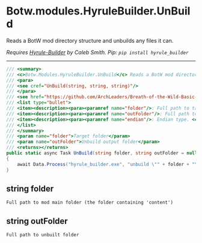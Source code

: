 # Botw.modules.HyruleBuilder.UnBuild

Reads a BotW mod directory structure and unbuilds any files it can.

_Requires [Hyrule-Builder](https://github.com/NiceneNerd/Hyrule-Builder) by Caleb Smith. Pip: `pip install hyrule_builder`_

---

```cs
/// <summary>
/// <c>Botw.Modules.HyruleBuilder.UnBuild</c> Reads a BotW mod directory structure and unbuilds any files it can.
/// <para>
/// <see cref="UnBuild(string, string, string)"/>
/// </para>
/// <see href="https://github.com/ArchLeaders/Breath-of-the-Wild-Basic-Mod-Creator/blob/master/Docs/Botw_Tools/Modules/HyruleBuilder/UnBuild.md">GitHub Documentation</see>
/// <list type="bullet">
/// <item><description><para><paramref name="folder"/>: Full path to target dirctory</para></description></item>
/// <item><description><para><paramref name="outFolder"/>: Full path to build output folder</para></description></item>
/// <item><description><para><paramref name="endian"/>: Endian type. <code>-b (big) null (little)</code></para></description></item>
/// </list>
/// </summary>
/// <param name="folder">Target folder</param>
/// <param name="outFolder">Unbuild output folder</param>
/// <returns></returns>
public static async Task UnBuild(string folder, string outFolder = null)
{
    await Data.Process("hyrule_builder.exe", "unbuild \"" + folder + "\" \"" + outFolder + "\"");
}
```

## string folder

```
Full path to mod main folder (the folder containing 'content')
```

## string outFolder

```
Full path to unbuilt folder
```
